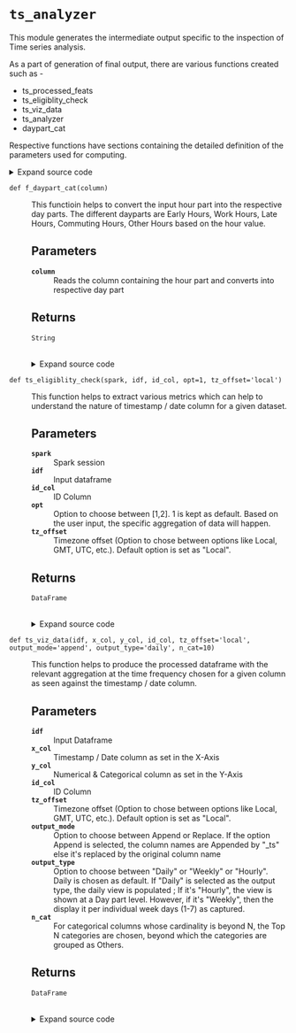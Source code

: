 # <code>ts_analyzer</code>
<p>This module generates the intermediate output specific to the inspection of Time series analysis. </p>
<p>As a part of generation of final output, there are various functions created such as - </p>
<ul>
<li>ts_processed_feats</li>
<li>ts_eligiblity_check</li>
<li>ts_viz_data</li>
<li>ts_analyzer</li>
<li>daypart_cat</li>
</ul>
<p>Respective functions have sections containing the detailed definition of the parameters used for computing.</p>
<details class="source">
<summary>
<span>Expand source code</span>
</summary>
<pre>
```python
# coding=utf-8

"""This module generates the intermediate output specific to the inspection of Time series analysis. 

As a part of generation of final output, there are various functions created such as - 

- ts_processed_feats
- ts_eligiblity_check
- ts_viz_data
- ts_analyzer
- daypart_cat

Respective functions have sections containing the detailed definition of the parameters used for computing.

"""

import pyspark
import datetime
from pyspark.sql import functions as F
from pyspark.sql import types as T
from pyspark.sql import Window
from loguru import logger
import calendar
from anovos.shared.utils import attributeType_segregation, ends_with, output_to_local
from anovos.data_analyzer.stats_generator import measures_of_percentiles
from anovos.data_ingest.ts_auto_detection import ts_preprocess
from anovos.data_transformer.datetime import (
    timeUnits_extraction,
    unix_to_timestamp,
    lagged_ts,
)

import csv
import io
import os
import re
import warnings
import subprocess
from pathlib import Path
import dateutil.parser
from statsmodels.tsa.seasonal import seasonal_decompose
import pandas as pd
import numpy as np


def daypart_cat(column):

    """
    This functioin helps to convert the input hour part into the respective day parts. The different dayparts are Early Hours, Work Hours, Late Hours, Commuting Hours, Other Hours based on the hour value.

    Parameters
    ----------

    column
        Reads the column containing the hour part and converts into respective day part

    Returns
    -------
    String
    """

    # calculate hour buckets after adding local timezone

    if column is None:
        return "Missing_NA"
    elif (column >= 4) and (column < 7):
        return "early_hours"
    elif (column >= 10) and (column < 17):
        return "work_hours"
    elif (column >= 23) or (column < 4):
        return "late_hours"
    elif ((column >= 7) and (column < 10)) or ((column >= 17) and (column < 20)):
        return "commuting_hours"
    else:
        return "other_hours"


f_daypart_cat = F.udf(daypart_cat, T.StringType())


def ts_processed_feats(idf, col, id_col, tz, cnt_row, cnt_unique_id):

    """
    This function helps to extract time units from the input dataframe on a processed column being timestamp / date.

    Parameters
    ----------

    idf
        Input dataframe
    col
        Column belonging to timestamp / date
    id_col
        ID column
    tz
        Timezone offset
    cnt_row
        Count of rows present in the Input dataframe
    cnt_unique_id
        Count of unique records present in the Input dataframe

    Returns
    -------
    DataFrame
    """

    if cnt_row == cnt_unique_id:

        odf = (
            timeUnits_extraction(
                idf,
                col,
                "all",
                output_mode="append",
            )
            .withColumn("yyyymmdd_col", F.to_date(col))
            .orderBy("yyyymmdd_col")
            .withColumn("daypart_cat", f_daypart_cat(F.col(col + "_hour")))
            .withColumn(
                "week_cat",
                F.when(F.col(col + "_dayofweek") > 5, F.lit("weekend")).otherwise(
                    "weekday"
                ),
            )
            .withColumnRenamed(col + "_dayofweek", "dow")
        )

        return odf

    else:

        odf = (
            timeUnits_extraction(
                idf,
                col,
                "all",
                output_mode="append",
            )
            .withColumn("yyyymmdd_col", F.to_date(col))
            .orderBy(id_col, "yyyymmdd_col")
            .withColumn("daypart_cat", f_daypart_cat(F.col(col + "_hour")))
            .withColumn(
                "week_cat",
                F.when(F.col(col + "_dayofweek") > 5, F.lit("weekend")).otherwise(
                    "weekday"
                ),
            )
            .withColumnRenamed(col + "_dayofweek", "dow")
        )

        return odf


def ts_eligiblity_check(spark, idf, id_col, opt=1, tz_offset="local"):

    """
    This function helps to extract various metrics which can help to understand the nature of timestamp / date column for a given dataset.

    Parameters
    ----------

    spark
        Spark session
    idf
        Input dataframe
    id_col
        ID Column
    opt
        Option to choose between [1,2]. 1 is kept as default. Based on the user input, the specific aggregation of data will happen.
    tz_offset
        Timezone offset (Option to chose between options like Local, GMT, UTC, etc.). Default option is set as "Local".

    Returns
    -------
    DataFrame
    """

    lagged_df = lagged_ts(
        idf.select("yyyymmdd_col").distinct().orderBy("yyyymmdd_col"),
        "yyyymmdd_col",
        lag=1,
        tsdiff_unit="days",
        output_mode="append",
    ).orderBy("yyyymmdd_col")

    diff_lagged_df = list(
        np.around(
            lagged_df.withColumn(
                "daydiff", F.datediff("yyyymmdd_col", "yyyymmdd_col_lag1")
            )
            .where(F.col("daydiff").isNotNull())
            .groupBy()
            .agg(
                F.mean("daydiff").alias("mean"),
                F.variance("daydiff").alias("variance"),
                F.stddev("daydiff").alias("stdev"),
            )
            .withColumn("coef_of_var_lag", F.col("stdev") / F.col("mean"))
            .rdd.flatMap(lambda x: x)
            .collect(),
            3,
        )
    )

    p1 = measures_of_percentiles(
        spark,
        idf.groupBy(id_col).agg(F.countDistinct("yyyymmdd_col").alias("id_date_pair")),
        list_of_cols="id_date_pair",
    )
    p2 = measures_of_percentiles(
        spark,
        idf.groupBy("yyyymmdd_col").agg(F.countDistinct(id_col).alias("date_id_pair")),
        list_of_cols="date_id_pair",
    )

    if opt == 1:

        odf = p1.union(p2).toPandas()

        return odf

    else:

        odf = idf
        m = (
            odf.groupBy("yyyymmdd_col")
            .count()
            .orderBy("count", ascending=False)
            .collect()
        )
        mode = str(m[0][0]) + " [" + str(m[0][1]) + "]"
        missing_vals = odf.where(F.col("yyyymmdd_col").isNull()).count()
        odf = (
            odf.groupBy()
            .agg(
                F.countDistinct("yyyymmdd_col").alias("count_unique_dates"),
                F.min("yyyymmdd_col").alias("min_date"),
                F.max("yyyymmdd_col").alias("max_date"),
            )
            .withColumn("modal_date", F.lit(mode))
            .withColumn("date_diff", F.datediff("max_date", "min_date"))
            .withColumn("missing_date", F.lit(missing_vals))
            .withColumn("mean", F.lit(diff_lagged_df[0]))
            .withColumn("variance", F.lit(diff_lagged_df[1]))
            .withColumn("stdev", F.lit(diff_lagged_df[2]))
            .withColumn("cov", F.lit(diff_lagged_df[3]))
            .toPandas()
        )

        return odf


def ts_viz_data(
    idf,
    x_col,
    y_col,
    id_col,
    tz_offset="local",
    output_mode="append",
    output_type="daily",
    n_cat=10,
):

    """

    This function helps to produce the processed dataframe with the relevant aggregation at the time frequency chosen for a given column as seen against the timestamp / date column.

    Parameters
    ----------

    idf
        Input Dataframe
    x_col
        Timestamp / Date column as set in the X-Axis
    y_col
        Numerical & Categorical column as set in the Y-Axis
    id_col
        ID Column
    tz_offset
        Timezone offset (Option to chose between options like Local, GMT, UTC, etc.). Default option is set as "Local".
    output_mode
        Option to choose between Append or Replace. If the option Append is selected, the column names are Appended by "_ts" else it's replaced by the original column name
    output_type
        Option to choose between "Daily" or "Weekly" or "Hourly". Daily is chosen as default. If "Daily" is selected as the output type, the daily view is populated ; If it's "Hourly", the view is shown at a Day part level. However, if it's "Weekly", then the display it per individual week days (1-7) as captured.
    n_cat
        For categorical columns whose cardinality is beyond N, the Top N categories are chosen, beyond which the categories are grouped as Others.

    Returns
    -------
    DataFrame
    """

    y_col_org = y_col
    y_col = y_col.replace("-", "_")
    idf = idf.withColumnRenamed(y_col_org, y_col)

    for i in idf.dtypes:

        if y_col == i[0]:
            y_col_dtype = i[1]

    if y_col_dtype == "string":

        top_cat = list(
            idf.groupBy(y_col)
            .count()
            .orderBy("count", ascending=False)
            .limit(int(n_cat))
            .select(y_col)
            .toPandas()[y_col]
            .values
        )
        idf = idf.withColumn(
            y_col,
            F.when(F.col(y_col).isin(top_cat), F.col(y_col)).otherwise(F.lit("Others")),
        )

        if output_type == "daily":

            odf = (
                idf.groupBy(y_col, "yyyymmdd_col")
                .agg(F.count(y_col).alias("count"))
                .orderBy("yyyymmdd_col")
                .withColumnRenamed("yyyymmdd_col", x_col)
                .withColumnRenamed(y_col, y_col_org)
                .toPandas()
            )

        elif output_type == "hourly":

            odf = (
                idf.groupBy(y_col, "daypart_cat")
                .agg(F.count(y_col).alias("count"))
                .orderBy("daypart_cat")
                .withColumnRenamed(y_col, y_col_org)
                .toPandas()
            )

        elif output_type == "weekly":

            odf = (
                idf.groupBy(y_col, "dow")
                .agg(F.count(y_col).alias("count"))
                .orderBy("dow")
                .withColumnRenamed(y_col, y_col_org)
                .toPandas()
            )

        return odf

    else:

        if output_type == "daily":

            odf = (
                idf.groupBy("yyyymmdd_col")
                .agg(
                    F.min(y_col).alias("min"),
                    F.max(y_col).alias("max"),
                    F.mean(y_col).alias("mean"),
                    F.expr("percentile(" + y_col + ", array(0.5))")[0].alias("median"),
                )
                .orderBy("yyyymmdd_col")
                .withColumnRenamed("yyyymmdd_col", x_col)
                .withColumnRenamed(y_col, y_col_org)
                .toPandas()
            )

        elif output_type == "hourly":

            odf = (
                idf.groupBy("daypart_cat")
                .agg(
                    F.min(y_col).alias("min"),
                    F.max(y_col).alias("max"),
                    F.mean(y_col).alias("mean"),
                    F.expr("percentile(" + y_col + ", array(0.5))")[0].alias("median"),
                )
                .orderBy("daypart_cat")
                .withColumnRenamed(y_col, y_col_org)
                .toPandas()
            )

        elif output_type == "weekly":

            odf = (
                idf.groupBy("dow")
                .agg(
                    F.min(y_col).alias("min"),
                    F.max(y_col).alias("max"),
                    F.mean(y_col).alias("mean"),
                    F.expr("percentile(" + y_col + ", array(0.5))")[0].alias("median"),
                )
                .orderBy("dow")
                .withColumnRenamed(y_col, y_col_org)
                .toPandas()
            )

        return odf


def ts_analyzer(
    spark,
    idf,
    id_col,
    max_days,
    output_path,
    output_type="daily",
    tz_offset="local",
    run_type="local",
):

    """

    This function helps to produce the processed output in an aggregate form considering the input dataframe with processed timestamp / date column. The aggregation happens across Mean, Median, Min & Max for the Numerical / Categorical column.

    Parameters
    ----------

    spark
        Spark session
    idf
        Input Dataframe
    id_col
        ID Column
    max_days
        Max days upto which the data will be aggregated. If we've a dataset containing a timestamp / date field with very high number of unique dates (Let's say beyond 20 years worth of daily data), a maximum days value chosen basis which the latest output is displayed.
    output_path
        Output path where the intermediate data is going to be saved
    output_type
        Option to choose between "Daily" or "Weekly" or "Hourly". Daily is chosen as default. If "Daily" is selected as the output type, the daily view is populated ; If it's "Hourly", the view is shown at a Day part level. However, if it's "Weekly", then the display it per individual week days (1-7) as captured.
    tz_offset
        Timezone offset (Option to chose between options like Local, GMT, UTC, etc.). Default option is set as "Local".
    run_type
        Option to choose between run type "Local" or "EMR" or "Azure" basis the user flexibility. Default option is set as "Local".

    Returns
    -------
    Output[CSV]
    """

    if run_type == "local":
        local_path = output_path
    elif run_type == "databricks":
        local_path = output_to_local(output_path)
    elif run_type == "emr":
        local_path = "report_stats"
    else:
        raise ValueError("Invalid run_type")

    Path(local_path).mkdir(parents=True, exist_ok=True)

    num_cols, cat_cols, other_cols = attributeType_segregation(idf)

    num_cols = [x for x in num_cols if x not in [id_col]]
    cat_cols = [x for x in cat_cols if x not in [id_col]]

    ts_loop_cols_post = [x[0] for x in idf.dtypes if x[1] in ["timestamp", "date"]]

    cnt_row = idf.count()
    cnt_unique_id = idf.select(id_col).distinct().count()

    for i in ts_loop_cols_post:

        ts_processed_feat_df = ts_processed_feats(
            idf, i, id_col, tz_offset, cnt_row, cnt_unique_id
        )
        ts_processed_feat_df.persist(pyspark.StorageLevel.MEMORY_AND_DISK)

        # for j in range(1, 3):
        #     f = ts_eligiblity_check(
        #         spark,
        #         ts_processed_feat_df,
        #         id_col=id_col,
        #         opt=j,
        #         tz_offset=tz_offset,
        #     )
        #     f.to_csv(
        #         ends_with(local_path) + "stats_" + str(i) + "_" + str(j) + ".csv",
        #         index=False,
        #     )

        f1 = ts_eligiblity_check(
            spark, ts_processed_feat_df, id_col=id_col, opt=1, tz_offset=tz_offset
        )
        f1.to_csv(
            ends_with(local_path) + "stats_" + str(i) + "_" + str(1) + ".csv",
            index=False,
        )

        f2 = ts_eligiblity_check(
            spark, ts_processed_feat_df, id_col=id_col, opt=2, tz_offset=tz_offset
        )
        f2.to_csv(
            ends_with(local_path) + "stats_" + str(i) + "_" + str(2) + ".csv",
            index=False,
        )

        for k in [num_cols, cat_cols]:
            for l in k:
                for m in [output_type]:
                    f = (
                        ts_viz_data(
                            ts_processed_feat_df,
                            i,
                            l,
                            id_col=id_col,
                            tz_offset=tz_offset,
                            output_mode="append",
                            output_type=m,
                            n_cat=10,
                        )
                        .tail(int(max_days))
                        .dropna()
                    )
                    f.to_csv(
                        ends_with(local_path) + i + "_" + l + "_" + m + ".csv",
                        index=False,
                    )
        ts_processed_feat_df.unpersist()

    if run_type == "emr":
        bash_cmd = (
            "aws s3 cp --recursive "
            + ends_with(local_path)
            + " "
            + ends_with(output_path)
        )
        output = subprocess.check_output(["bash", "-c", bash_cmd])
```
</pre>
</details>
## Functions
<dl>
<dt id="anovos.data_analyzer.ts_analyzer.daypart_cat"><code class="name flex hljs csharp">
<span class="k">def</span> <span class="nf"><span class="ident">daypart_cat</span></span>(<span class="n">column)</span>
</code></dt>
<dd>
<div class="desc"><p>This functioin helps to convert the input hour part into the respective day parts. The different dayparts are Early Hours, Work Hours, Late Hours, Commuting Hours, Other Hours based on the hour value.</p>
<h2 id="parameters">Parameters</h2>
<dl>
<dt><strong><code>column</code></strong></dt>
<dd>Reads the column containing the hour part and converts into respective day part</dd>
</dl>
<h2 id="returns">Returns</h2>
<dl>
<dt><code>String</code></dt>
<dd>&nbsp;</dd>
</dl></div>
<details class="source">
<summary>
<span>Expand source code</span>
</summary>
<pre>
```python
def daypart_cat(column):

    """
    This functioin helps to convert the input hour part into the respective day parts. The different dayparts are Early Hours, Work Hours, Late Hours, Commuting Hours, Other Hours based on the hour value.

    Parameters
    ----------

    column
        Reads the column containing the hour part and converts into respective day part

    Returns
    -------
    String
    """

    # calculate hour buckets after adding local timezone

    if column is None:
        return "Missing_NA"
    elif (column >= 4) and (column < 7):
        return "early_hours"
    elif (column >= 10) and (column < 17):
        return "work_hours"
    elif (column >= 23) or (column < 4):
        return "late_hours"
    elif ((column >= 7) and (column < 10)) or ((column >= 17) and (column < 20)):
        return "commuting_hours"
    else:
        return "other_hours"
```
</pre>
</details>
</dd>
<dt id="anovos.data_analyzer.ts_analyzer.f_daypart_cat"><code class="name flex hljs csharp">
<span class="k">def</span> <span class="nf"><span class="ident">f_daypart_cat</span></span>(<span class="n">column)</span>
</code></dt>
<dd>
<div class="desc"><p>This functioin helps to convert the input hour part into the respective day parts. The different dayparts are Early Hours, Work Hours, Late Hours, Commuting Hours, Other Hours based on the hour value.</p>
<h2 id="parameters">Parameters</h2>
<dl>
<dt><strong><code>column</code></strong></dt>
<dd>Reads the column containing the hour part and converts into respective day part</dd>
</dl>
<h2 id="returns">Returns</h2>
<dl>
<dt><code>String</code></dt>
<dd>&nbsp;</dd>
</dl></div>
<details class="source">
<summary>
<span>Expand source code</span>
</summary>
<pre>
```python
def daypart_cat(column):

    """
    This functioin helps to convert the input hour part into the respective day parts. The different dayparts are Early Hours, Work Hours, Late Hours, Commuting Hours, Other Hours based on the hour value.

    Parameters
    ----------

    column
        Reads the column containing the hour part and converts into respective day part

    Returns
    -------
    String
    """

    # calculate hour buckets after adding local timezone

    if column is None:
        return "Missing_NA"
    elif (column >= 4) and (column < 7):
        return "early_hours"
    elif (column >= 10) and (column < 17):
        return "work_hours"
    elif (column >= 23) or (column < 4):
        return "late_hours"
    elif ((column >= 7) and (column < 10)) or ((column >= 17) and (column < 20)):
        return "commuting_hours"
    else:
        return "other_hours"
```
</pre>
</details>
</dd>
<dt id="anovos.data_analyzer.ts_analyzer.ts_analyzer"><code class="name flex hljs csharp">
<span class="k">def</span> <span class="nf"><span class="ident">ts_analyzer</span></span>(<span class="n">spark, idf, id_col, max_days, output_path, output_type='daily', tz_offset='local', run_type='local')</span>
</code></dt>
<dd>
<div class="desc"><p>This function helps to produce the processed output in an aggregate form considering the input dataframe with processed timestamp / date column. The aggregation happens across Mean, Median, Min &amp; Max for the Numerical / Categorical column.</p>
<h2 id="parameters">Parameters</h2>
<dl>
<dt><strong><code>spark</code></strong></dt>
<dd>Spark session</dd>
<dt><strong><code>idf</code></strong></dt>
<dd>Input Dataframe</dd>
<dt><strong><code>id_col</code></strong></dt>
<dd>ID Column</dd>
<dt><strong><code>max_days</code></strong></dt>
<dd>Max days upto which the data will be aggregated. If we've a dataset containing a timestamp / date field with very high number of unique dates (Let's say beyond 20 years worth of daily data), a maximum days value chosen basis which the latest output is displayed.</dd>
<dt><strong><code>output_path</code></strong></dt>
<dd>Output path where the intermediate data is going to be saved</dd>
<dt><strong><code>output_type</code></strong></dt>
<dd>Option to choose between "Daily" or "Weekly" or "Hourly". Daily is chosen as default. If "Daily" is selected as the output type, the daily view is populated ; If it's "Hourly", the view is shown at a Day part level. However, if it's "Weekly", then the display it per individual week days (1-7) as captured.</dd>
<dt><strong><code>tz_offset</code></strong></dt>
<dd>Timezone offset (Option to chose between options like Local, GMT, UTC, etc.). Default option is set as "Local".</dd>
<dt><strong><code>run_type</code></strong></dt>
<dd>Option to choose between run type "Local" or "EMR" or "Azure" basis the user flexibility. Default option is set as "Local".</dd>
</dl>
<h2 id="returns">Returns</h2>
<dl>
<dt><code>Output[CSV]</code></dt>
<dd>&nbsp;</dd>
</dl></div>
<details class="source">
<summary>
<span>Expand source code</span>
</summary>
<pre>
```python
def ts_analyzer(
    spark,
    idf,
    id_col,
    max_days,
    output_path,
    output_type="daily",
    tz_offset="local",
    run_type="local",
):

    """

    This function helps to produce the processed output in an aggregate form considering the input dataframe with processed timestamp / date column. The aggregation happens across Mean, Median, Min & Max for the Numerical / Categorical column.

    Parameters
    ----------

    spark
        Spark session
    idf
        Input Dataframe
    id_col
        ID Column
    max_days
        Max days upto which the data will be aggregated. If we've a dataset containing a timestamp / date field with very high number of unique dates (Let's say beyond 20 years worth of daily data), a maximum days value chosen basis which the latest output is displayed.
    output_path
        Output path where the intermediate data is going to be saved
    output_type
        Option to choose between "Daily" or "Weekly" or "Hourly". Daily is chosen as default. If "Daily" is selected as the output type, the daily view is populated ; If it's "Hourly", the view is shown at a Day part level. However, if it's "Weekly", then the display it per individual week days (1-7) as captured.
    tz_offset
        Timezone offset (Option to chose between options like Local, GMT, UTC, etc.). Default option is set as "Local".
    run_type
        Option to choose between run type "Local" or "EMR" or "Azure" basis the user flexibility. Default option is set as "Local".

    Returns
    -------
    Output[CSV]
    """

    if run_type == "local":
        local_path = output_path
    elif run_type == "databricks":
        local_path = output_to_local(output_path)
    elif run_type == "emr":
        local_path = "report_stats"
    else:
        raise ValueError("Invalid run_type")

    Path(local_path).mkdir(parents=True, exist_ok=True)

    num_cols, cat_cols, other_cols = attributeType_segregation(idf)

    num_cols = [x for x in num_cols if x not in [id_col]]
    cat_cols = [x for x in cat_cols if x not in [id_col]]

    ts_loop_cols_post = [x[0] for x in idf.dtypes if x[1] in ["timestamp", "date"]]

    cnt_row = idf.count()
    cnt_unique_id = idf.select(id_col).distinct().count()

    for i in ts_loop_cols_post:

        ts_processed_feat_df = ts_processed_feats(
            idf, i, id_col, tz_offset, cnt_row, cnt_unique_id
        )
        ts_processed_feat_df.persist(pyspark.StorageLevel.MEMORY_AND_DISK)

        # for j in range(1, 3):
        #     f = ts_eligiblity_check(
        #         spark,
        #         ts_processed_feat_df,
        #         id_col=id_col,
        #         opt=j,
        #         tz_offset=tz_offset,
        #     )
        #     f.to_csv(
        #         ends_with(local_path) + "stats_" + str(i) + "_" + str(j) + ".csv",
        #         index=False,
        #     )

        f1 = ts_eligiblity_check(
            spark, ts_processed_feat_df, id_col=id_col, opt=1, tz_offset=tz_offset
        )
        f1.to_csv(
            ends_with(local_path) + "stats_" + str(i) + "_" + str(1) + ".csv",
            index=False,
        )

        f2 = ts_eligiblity_check(
            spark, ts_processed_feat_df, id_col=id_col, opt=2, tz_offset=tz_offset
        )
        f2.to_csv(
            ends_with(local_path) + "stats_" + str(i) + "_" + str(2) + ".csv",
            index=False,
        )

        for k in [num_cols, cat_cols]:
            for l in k:
                for m in [output_type]:
                    f = (
                        ts_viz_data(
                            ts_processed_feat_df,
                            i,
                            l,
                            id_col=id_col,
                            tz_offset=tz_offset,
                            output_mode="append",
                            output_type=m,
                            n_cat=10,
                        )
                        .tail(int(max_days))
                        .dropna()
                    )
                    f.to_csv(
                        ends_with(local_path) + i + "_" + l + "_" + m + ".csv",
                        index=False,
                    )
        ts_processed_feat_df.unpersist()

    if run_type == "emr":
        bash_cmd = (
            "aws s3 cp --recursive "
            + ends_with(local_path)
            + " "
            + ends_with(output_path)
        )
        output = subprocess.check_output(["bash", "-c", bash_cmd])
```
</pre>
</details>
</dd>
<dt id="anovos.data_analyzer.ts_analyzer.ts_eligiblity_check"><code class="name flex hljs csharp">
<span class="k">def</span> <span class="nf"><span class="ident">ts_eligiblity_check</span></span>(<span class="n">spark, idf, id_col, opt=1, tz_offset='local')</span>
</code></dt>
<dd>
<div class="desc"><p>This function helps to extract various metrics which can help to understand the nature of timestamp / date column for a given dataset.</p>
<h2 id="parameters">Parameters</h2>
<dl>
<dt><strong><code>spark</code></strong></dt>
<dd>Spark session</dd>
<dt><strong><code>idf</code></strong></dt>
<dd>Input dataframe</dd>
<dt><strong><code>id_col</code></strong></dt>
<dd>ID Column</dd>
<dt><strong><code>opt</code></strong></dt>
<dd>Option to choose between [1,2]. 1 is kept as default. Based on the user input, the specific aggregation of data will happen.</dd>
<dt><strong><code>tz_offset</code></strong></dt>
<dd>Timezone offset (Option to chose between options like Local, GMT, UTC, etc.). Default option is set as "Local".</dd>
</dl>
<h2 id="returns">Returns</h2>
<dl>
<dt><code>DataFrame</code></dt>
<dd>&nbsp;</dd>
</dl></div>
<details class="source">
<summary>
<span>Expand source code</span>
</summary>
<pre>
```python
def ts_eligiblity_check(spark, idf, id_col, opt=1, tz_offset="local"):

    """
    This function helps to extract various metrics which can help to understand the nature of timestamp / date column for a given dataset.

    Parameters
    ----------

    spark
        Spark session
    idf
        Input dataframe
    id_col
        ID Column
    opt
        Option to choose between [1,2]. 1 is kept as default. Based on the user input, the specific aggregation of data will happen.
    tz_offset
        Timezone offset (Option to chose between options like Local, GMT, UTC, etc.). Default option is set as "Local".

    Returns
    -------
    DataFrame
    """

    lagged_df = lagged_ts(
        idf.select("yyyymmdd_col").distinct().orderBy("yyyymmdd_col"),
        "yyyymmdd_col",
        lag=1,
        tsdiff_unit="days",
        output_mode="append",
    ).orderBy("yyyymmdd_col")

    diff_lagged_df = list(
        np.around(
            lagged_df.withColumn(
                "daydiff", F.datediff("yyyymmdd_col", "yyyymmdd_col_lag1")
            )
            .where(F.col("daydiff").isNotNull())
            .groupBy()
            .agg(
                F.mean("daydiff").alias("mean"),
                F.variance("daydiff").alias("variance"),
                F.stddev("daydiff").alias("stdev"),
            )
            .withColumn("coef_of_var_lag", F.col("stdev") / F.col("mean"))
            .rdd.flatMap(lambda x: x)
            .collect(),
            3,
        )
    )

    p1 = measures_of_percentiles(
        spark,
        idf.groupBy(id_col).agg(F.countDistinct("yyyymmdd_col").alias("id_date_pair")),
        list_of_cols="id_date_pair",
    )
    p2 = measures_of_percentiles(
        spark,
        idf.groupBy("yyyymmdd_col").agg(F.countDistinct(id_col).alias("date_id_pair")),
        list_of_cols="date_id_pair",
    )

    if opt == 1:

        odf = p1.union(p2).toPandas()

        return odf

    else:

        odf = idf
        m = (
            odf.groupBy("yyyymmdd_col")
            .count()
            .orderBy("count", ascending=False)
            .collect()
        )
        mode = str(m[0][0]) + " [" + str(m[0][1]) + "]"
        missing_vals = odf.where(F.col("yyyymmdd_col").isNull()).count()
        odf = (
            odf.groupBy()
            .agg(
                F.countDistinct("yyyymmdd_col").alias("count_unique_dates"),
                F.min("yyyymmdd_col").alias("min_date"),
                F.max("yyyymmdd_col").alias("max_date"),
            )
            .withColumn("modal_date", F.lit(mode))
            .withColumn("date_diff", F.datediff("max_date", "min_date"))
            .withColumn("missing_date", F.lit(missing_vals))
            .withColumn("mean", F.lit(diff_lagged_df[0]))
            .withColumn("variance", F.lit(diff_lagged_df[1]))
            .withColumn("stdev", F.lit(diff_lagged_df[2]))
            .withColumn("cov", F.lit(diff_lagged_df[3]))
            .toPandas()
        )

        return odf
```
</pre>
</details>
</dd>
<dt id="anovos.data_analyzer.ts_analyzer.ts_processed_feats"><code class="name flex hljs csharp">
<span class="k">def</span> <span class="nf"><span class="ident">ts_processed_feats</span></span>(<span class="n">idf, col, id_col, tz, cnt_row, cnt_unique_id)</span>
</code></dt>
<dd>
<div class="desc"><p>This function helps to extract time units from the input dataframe on a processed column being timestamp / date.</p>
<h2 id="parameters">Parameters</h2>
<dl>
<dt><strong><code>idf</code></strong></dt>
<dd>Input dataframe</dd>
<dt><strong><code>col</code></strong></dt>
<dd>Column belonging to timestamp / date</dd>
<dt><strong><code>id_col</code></strong></dt>
<dd>ID column</dd>
<dt><strong><code>tz</code></strong></dt>
<dd>Timezone offset</dd>
<dt><strong><code>cnt_row</code></strong></dt>
<dd>Count of rows present in the Input dataframe</dd>
<dt><strong><code>cnt_unique_id</code></strong></dt>
<dd>Count of unique records present in the Input dataframe</dd>
</dl>
<h2 id="returns">Returns</h2>
<dl>
<dt><code>DataFrame</code></dt>
<dd>&nbsp;</dd>
</dl></div>
<details class="source">
<summary>
<span>Expand source code</span>
</summary>
<pre>
```python
def ts_processed_feats(idf, col, id_col, tz, cnt_row, cnt_unique_id):

    """
    This function helps to extract time units from the input dataframe on a processed column being timestamp / date.

    Parameters
    ----------

    idf
        Input dataframe
    col
        Column belonging to timestamp / date
    id_col
        ID column
    tz
        Timezone offset
    cnt_row
        Count of rows present in the Input dataframe
    cnt_unique_id
        Count of unique records present in the Input dataframe

    Returns
    -------
    DataFrame
    """

    if cnt_row == cnt_unique_id:

        odf = (
            timeUnits_extraction(
                idf,
                col,
                "all",
                output_mode="append",
            )
            .withColumn("yyyymmdd_col", F.to_date(col))
            .orderBy("yyyymmdd_col")
            .withColumn("daypart_cat", f_daypart_cat(F.col(col + "_hour")))
            .withColumn(
                "week_cat",
                F.when(F.col(col + "_dayofweek") > 5, F.lit("weekend")).otherwise(
                    "weekday"
                ),
            )
            .withColumnRenamed(col + "_dayofweek", "dow")
        )

        return odf

    else:

        odf = (
            timeUnits_extraction(
                idf,
                col,
                "all",
                output_mode="append",
            )
            .withColumn("yyyymmdd_col", F.to_date(col))
            .orderBy(id_col, "yyyymmdd_col")
            .withColumn("daypart_cat", f_daypart_cat(F.col(col + "_hour")))
            .withColumn(
                "week_cat",
                F.when(F.col(col + "_dayofweek") > 5, F.lit("weekend")).otherwise(
                    "weekday"
                ),
            )
            .withColumnRenamed(col + "_dayofweek", "dow")
        )

        return odf
```
</pre>
</details>
</dd>
<dt id="anovos.data_analyzer.ts_analyzer.ts_viz_data"><code class="name flex hljs csharp">
<span class="k">def</span> <span class="nf"><span class="ident">ts_viz_data</span></span>(<span class="n">idf, x_col, y_col, id_col, tz_offset='local', output_mode='append', output_type='daily', n_cat=10)</span>
</code></dt>
<dd>
<div class="desc"><p>This function helps to produce the processed dataframe with the relevant aggregation at the time frequency chosen for a given column as seen against the timestamp / date column.</p>
<h2 id="parameters">Parameters</h2>
<dl>
<dt><strong><code>idf</code></strong></dt>
<dd>Input Dataframe</dd>
<dt><strong><code>x_col</code></strong></dt>
<dd>Timestamp / Date column as set in the X-Axis</dd>
<dt><strong><code>y_col</code></strong></dt>
<dd>Numerical &amp; Categorical column as set in the Y-Axis</dd>
<dt><strong><code>id_col</code></strong></dt>
<dd>ID Column</dd>
<dt><strong><code>tz_offset</code></strong></dt>
<dd>Timezone offset (Option to chose between options like Local, GMT, UTC, etc.). Default option is set as "Local".</dd>
<dt><strong><code>output_mode</code></strong></dt>
<dd>Option to choose between Append or Replace. If the option Append is selected, the column names are Appended by "_ts" else it's replaced by the original column name</dd>
<dt><strong><code>output_type</code></strong></dt>
<dd>Option to choose between "Daily" or "Weekly" or "Hourly". Daily is chosen as default. If "Daily" is selected as the output type, the daily view is populated ; If it's "Hourly", the view is shown at a Day part level. However, if it's "Weekly", then the display it per individual week days (1-7) as captured.</dd>
<dt><strong><code>n_cat</code></strong></dt>
<dd>For categorical columns whose cardinality is beyond N, the Top N categories are chosen, beyond which the categories are grouped as Others.</dd>
</dl>
<h2 id="returns">Returns</h2>
<dl>
<dt><code>DataFrame</code></dt>
<dd>&nbsp;</dd>
</dl></div>
<details class="source">
<summary>
<span>Expand source code</span>
</summary>
<pre>
```python
def ts_viz_data(
    idf,
    x_col,
    y_col,
    id_col,
    tz_offset="local",
    output_mode="append",
    output_type="daily",
    n_cat=10,
):

    """

    This function helps to produce the processed dataframe with the relevant aggregation at the time frequency chosen for a given column as seen against the timestamp / date column.

    Parameters
    ----------

    idf
        Input Dataframe
    x_col
        Timestamp / Date column as set in the X-Axis
    y_col
        Numerical & Categorical column as set in the Y-Axis
    id_col
        ID Column
    tz_offset
        Timezone offset (Option to chose between options like Local, GMT, UTC, etc.). Default option is set as "Local".
    output_mode
        Option to choose between Append or Replace. If the option Append is selected, the column names are Appended by "_ts" else it's replaced by the original column name
    output_type
        Option to choose between "Daily" or "Weekly" or "Hourly". Daily is chosen as default. If "Daily" is selected as the output type, the daily view is populated ; If it's "Hourly", the view is shown at a Day part level. However, if it's "Weekly", then the display it per individual week days (1-7) as captured.
    n_cat
        For categorical columns whose cardinality is beyond N, the Top N categories are chosen, beyond which the categories are grouped as Others.

    Returns
    -------
    DataFrame
    """

    y_col_org = y_col
    y_col = y_col.replace("-", "_")
    idf = idf.withColumnRenamed(y_col_org, y_col)

    for i in idf.dtypes:

        if y_col == i[0]:
            y_col_dtype = i[1]

    if y_col_dtype == "string":

        top_cat = list(
            idf.groupBy(y_col)
            .count()
            .orderBy("count", ascending=False)
            .limit(int(n_cat))
            .select(y_col)
            .toPandas()[y_col]
            .values
        )
        idf = idf.withColumn(
            y_col,
            F.when(F.col(y_col).isin(top_cat), F.col(y_col)).otherwise(F.lit("Others")),
        )

        if output_type == "daily":

            odf = (
                idf.groupBy(y_col, "yyyymmdd_col")
                .agg(F.count(y_col).alias("count"))
                .orderBy("yyyymmdd_col")
                .withColumnRenamed("yyyymmdd_col", x_col)
                .withColumnRenamed(y_col, y_col_org)
                .toPandas()
            )

        elif output_type == "hourly":

            odf = (
                idf.groupBy(y_col, "daypart_cat")
                .agg(F.count(y_col).alias("count"))
                .orderBy("daypart_cat")
                .withColumnRenamed(y_col, y_col_org)
                .toPandas()
            )

        elif output_type == "weekly":

            odf = (
                idf.groupBy(y_col, "dow")
                .agg(F.count(y_col).alias("count"))
                .orderBy("dow")
                .withColumnRenamed(y_col, y_col_org)
                .toPandas()
            )

        return odf

    else:

        if output_type == "daily":

            odf = (
                idf.groupBy("yyyymmdd_col")
                .agg(
                    F.min(y_col).alias("min"),
                    F.max(y_col).alias("max"),
                    F.mean(y_col).alias("mean"),
                    F.expr("percentile(" + y_col + ", array(0.5))")[0].alias("median"),
                )
                .orderBy("yyyymmdd_col")
                .withColumnRenamed("yyyymmdd_col", x_col)
                .withColumnRenamed(y_col, y_col_org)
                .toPandas()
            )

        elif output_type == "hourly":

            odf = (
                idf.groupBy("daypart_cat")
                .agg(
                    F.min(y_col).alias("min"),
                    F.max(y_col).alias("max"),
                    F.mean(y_col).alias("mean"),
                    F.expr("percentile(" + y_col + ", array(0.5))")[0].alias("median"),
                )
                .orderBy("daypart_cat")
                .withColumnRenamed(y_col, y_col_org)
                .toPandas()
            )

        elif output_type == "weekly":

            odf = (
                idf.groupBy("dow")
                .agg(
                    F.min(y_col).alias("min"),
                    F.max(y_col).alias("max"),
                    F.mean(y_col).alias("mean"),
                    F.expr("percentile(" + y_col + ", array(0.5))")[0].alias("median"),
                )
                .orderBy("dow")
                .withColumnRenamed(y_col, y_col_org)
                .toPandas()
            )

        return odf
```
</pre>
</details>
</dd>
</dl>